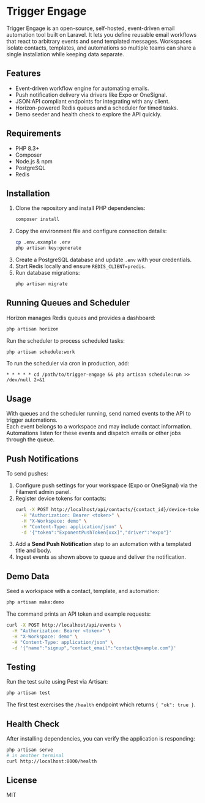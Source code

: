 # Trigger Engage

Trigger Engage is an open-source, self-hosted, event-driven email automation tool built on Laravel.
It lets you define reusable email workflows that react to arbitrary events and send templated messages.
Workspaces isolate contacts, templates, and automations so multiple teams can share a single installation
while keeping data separate.

## Features
- Event-driven workflow engine for automating emails.
- Push notification delivery via drivers like Expo or OneSignal.
- JSON:API compliant endpoints for integrating with any client.
- Horizon-powered Redis queues and a scheduler for timed tasks.
- Demo seeder and health check to explore the API quickly.

## Requirements
- PHP 8.3+
- Composer
- Node.js & npm
- PostgreSQL
- Redis

## Installation
1. Clone the repository and install PHP dependencies:
   ```bash
   composer install
   ```
2. Copy the environment file and configure connection details:
   ```bash
   cp .env.example .env
   php artisan key:generate
   ```
3. Create a PostgreSQL database and update `.env` with your credentials.
4. Start Redis locally and ensure `REDIS_CLIENT=predis`.
5. Run database migrations:
   ```bash
   php artisan migrate
   ```

## Running Queues and Scheduler
Horizon manages Redis queues and provides a dashboard:
```bash
php artisan horizon
```

Run the scheduler to process scheduled tasks:
```bash
php artisan schedule:work
```

To run the scheduler via cron in production, add:
```cron
* * * * * cd /path/to/trigger-engage && php artisan schedule:run >> /dev/null 2>&1
```

## Usage
With queues and the scheduler running, send named events to the API to trigger automations.  
Each event belongs to a workspace and may include contact information. Automations listen for these
events and dispatch emails or other jobs through the queue.

## Push Notifications
To send pushes:
1. Configure push settings for your workspace (Expo or OneSignal) via the Filament admin panel.
2. Register device tokens for contacts:
   ```bash
   curl -X POST http://localhost/api/contacts/{contact_id}/device-tokens \
     -H "Authorization: Bearer <token>" \
     -H "X-Workspace: demo" \
     -H "Content-Type: application/json" \
     -d '{"token":"ExponentPushToken[xxx]","driver":"expo"}'
   ```
3. Add a **Send Push Notification** step to an automation with a templated title and body.
4. Ingest events as shown above to queue and deliver the notification.

## Demo Data
Seed a workspace with a contact, template, and automation:
```bash
php artisan make:demo
```
The command prints an API token and example requests:
```bash
curl -X POST http://localhost/api/events \
  -H "Authorization: Bearer <token>" \
  -H "X-Workspace: demo" \
  -H "Content-Type: application/json" \
  -d '{"name":"signup","contact_email":"contact@example.com"}'
```

## Testing
Run the test suite using Pest via Artisan:
```bash
php artisan test
```
The first test exercises the `/health` endpoint which returns `{ "ok": true }`.

## Health Check
After installing dependencies, you can verify the application is responding:
```bash
php artisan serve
# in another terminal
curl http://localhost:8000/health
```

## License
MIT

